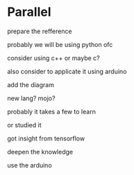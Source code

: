 # Parallel


prepare the refference

probably we will be using python ofc

consider using c++
or maybe c?

also consider to applicate it using arduino

add the diagram

new lang? mojo?

probably it takes a few to learn

or studied it

got insight from tensorflow


deepen the knowledge

use the arduino
